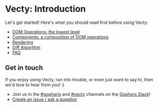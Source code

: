 # Vecty: Introduction

Let's get started! Here's what you should read first before using Vecty:

-	[DOM Operations: the lowest level](dom_operations.md)
-	[Components: a composition of DOM operations](components.md)
-	[Rendering](rendering.md)
-	[Diff Algorithm](diff_algorithm.md)
- [FAQ](faq.md)

## Get in touch

If you enjoy using Vecty, ran into trouble, or even just want to say hi, then we'd love to hear from you! :)

- Join us in the [#gopherjs](https://gophers.slack.com/messages/gopherjs/) and [#vecty](https://gophers.slack.com/messages/vecty/) channels on the [Gophers Slack](https://gophersinvite.herokuapp.com/)!
- [Create an issue / ask a question](https://github.com/gopherjs/vecty/issues/new)
